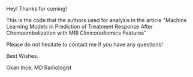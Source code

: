 
Hey! Thanks for coming!

This is the code that the authors used for analysis in the article 
"Machine Learning Models in Prediction of Treatment Response After Chemoembolization with MRI Clinicoradiomics Features"

Please do not hesitate to contact me if you have any questions!


Best Wishes.


Okan Ince, MD
Radiologist

